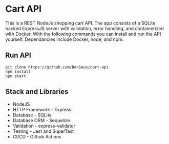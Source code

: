 # Cart API

This is a REST NodeJs shopping cart API. The app consists of a SQLite backed ExpressJS server with validation, error handling, and containerized with Docker. With the following commands you can install and run the API yourself. Dependancies include Docker, node, and npm.

## Run API

```
git clone https://github.com/BenSaus/cart-api
npm install
npm start
```

## Stack and Libraries
- NodeJS
- HTTP Framework - Express
- Database - SQLite
- Database ORM - Sequelize
- Validation - express-validator
- Testing - Jest and SuperTest
- CI/CD - Github Actions
